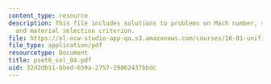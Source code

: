 ```yaml
---
content_type: resource
description: This file includes solutions to problems on Mach number, surface pressures,
  and material selection criterion.
file: https://ol-ocw-studio-app-qa.s3.amazonaws.com/courses/16-01-unified-engineering-i-ii-iii-iv-fall-2005-spring-2006/32d2db11bbed659a275729062437bbdc_pset6_sol_04.pdf
file_type: application/pdf
resourcetype: Document
title: pset6_sol_04.pdf
uid: 32d2db11-bbed-659a-2757-29062437bbdc
---
```

